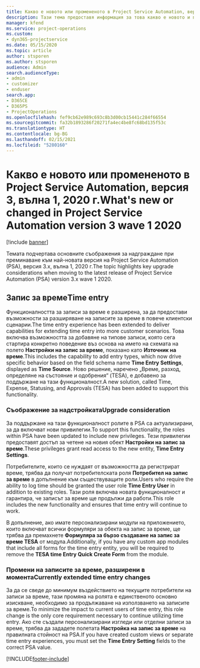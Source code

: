 ```yaml
---
title: Какво е новото или промененото в Project Service Automation, версия 3.x, вълна 1, 2020 г.
description: Тази тема предоставя информация за това какво е новото и промененото в Project Service Automation, версия 3, вълна 1, 2020 г.
manager: kfend
ms.service: project-operations
ms.custom:
- dyn365-projectservice
ms.date: 05/15/2020
ms.topic: article
author: stsporen
ms.author: stsporen
audience: Admin
search.audienceType:
- admin
- customizer
- enduser
search.app:
- D365CE
- D365PS
- ProjectOperations
ms.openlocfilehash: fef9cb62e989c693c8b3d00cb15441c284f66554
ms.sourcegitcommit: fa32b1893286f20271fa4ec4be8fc68bd135f53c
ms.translationtype: HT
ms.contentlocale: bg-BG
ms.lasthandoff: 02/15/2021
ms.locfileid: "5280160"
---
```

# <a name="whats-new-or-changed-in-project-service-automation-version-3-wave-1-2020"></a><span data-ttu-id="79bb9-103">Какво е новото или промененото в Project Service Automation, версия 3, вълна 1, 2020 г.</span><span class="sxs-lookup"><span data-stu-id="79bb9-103">What's new or changed in Project Service Automation version 3 wave 1 2020</span></span>

[!include [banner](../includes/psa-now-project-operations.md)]

<span data-ttu-id="79bb9-104">Темата подчертава основните съображения за надграждане при преминаване към най-новата версия на Project Service Automation (PSA), версия 3.x, вълна 1, 2020 г.</span><span class="sxs-lookup"><span data-stu-id="79bb9-104">The topic highlights key upgrade considerations when moving to the latest release of Project Service Automation (PSA) version 3.x wave 1 2020.</span></span>

## <a name="time-entry"></a><span data-ttu-id="79bb9-105">Запис за време</span><span class="sxs-lookup"><span data-stu-id="79bb9-105">Time entry</span></span>
<span data-ttu-id="79bb9-106">Функционалността за записи за време е разширена, за да предостави възможности за разширяване на записите за време в повече клиентски сценарии.</span><span class="sxs-lookup"><span data-stu-id="79bb9-106">The time entry experience has been extended to deliver capabilities for extending time entry into more customer scenarios.</span></span> <span data-ttu-id="79bb9-107">Това включва възможността за добавяне на типове записи, която сега стартира конкретно поведение въз основа на името на схемата на полето **Настройки на запис за време**, показано като **Източник на време**.</span><span class="sxs-lookup"><span data-stu-id="79bb9-107">This includes the capability to add entry types, which now drive specific behavior based on the field schema name **Time Entry Settings**, displayed as **Time Source**.</span></span> <span data-ttu-id="79bb9-108">Ново решение, наречено „Време, разход, определяне на състояние и одобрения“ (TESA), е добавено за поддържане на тази функционалност.</span><span class="sxs-lookup"><span data-stu-id="79bb9-108">A new solution, called Time, Expense, Statusing, and Approvals (TESA) has been added to support this functionality.</span></span>

### <a name="upgrade-consideration"></a><span data-ttu-id="79bb9-109">Съображение за надстройката</span><span class="sxs-lookup"><span data-stu-id="79bb9-109">Upgrade consideration</span></span>
<span data-ttu-id="79bb9-110">За поддържане на тази функционалност ролите в PSA са актуализирани, за да включват нови привилегии.</span><span class="sxs-lookup"><span data-stu-id="79bb9-110">To support this functionality, the roles within PSA have been updated to include new privileges.</span></span> <span data-ttu-id="79bb9-111">Тези привилегии предоставят достъп за четене на новия обект **Настройки на запис за време**.</span><span class="sxs-lookup"><span data-stu-id="79bb9-111">These privileges grant read access to the new entity, **Time Entry Settings**.</span></span>

<span data-ttu-id="79bb9-112">Потребителите, които се нуждаят от възможността да регистрират време, трябва да получат потребителската роля **Потребител на запис за време** в допълнение към съществуващите роли.</span><span class="sxs-lookup"><span data-stu-id="79bb9-112">Users who require the ability to log time should be granted the user role **Time Entry User** in addition to existing roles.</span></span> <span data-ttu-id="79bb9-113">Тази роля включва новата функционалност и гарантира, че записът за време ще продължи да работи.</span><span class="sxs-lookup"><span data-stu-id="79bb9-113">This role includes the new functionality and ensures that time entry will continue to work.</span></span>

<span data-ttu-id="79bb9-114">В допълнение, ако имате персонализирани модули на приложението, които включват всички формуляри за обекта на запис за време, ще трябва да премахнете **Формуляра за бързо създаване на запис за време TESA** от модула.</span><span class="sxs-lookup"><span data-stu-id="79bb9-114">Additionally, if you have any custom app modules that include all forms for the time entry entity, you will be required to remove the **TESA time Entry Quick Create Form** from the module.</span></span>

### <a name="currently-extended-time-entry-changes"></a><span data-ttu-id="79bb9-115">Промени на записите за време, разширени в момента</span><span class="sxs-lookup"><span data-stu-id="79bb9-115">Currently extended time entry changes</span></span>
<span data-ttu-id="79bb9-116">За да се сведе до минимум въздействието на текущите потребители на записи за време, тази промяна на ролята е единственото основно изискване, необходимо за продължаване на използването на записите за време.</span><span class="sxs-lookup"><span data-stu-id="79bb9-116">To minimize the impact to current users of time entry, this role change is the only core requirement necessary to continue utilizing time entry.</span></span> <span data-ttu-id="79bb9-117">Ако сте създали персонализирани изгледи или отделни записи за време, трябва да зададете полетата **Настройка на запис за време** на правилната стойност на PSA.</span><span class="sxs-lookup"><span data-stu-id="79bb9-117">If you have created custom views or separate time entry experiences, you must set the **Time Entry Setting** fields to the correct PSA value.</span></span>


[!INCLUDE[footer-include](../includes/footer-banner.md)]